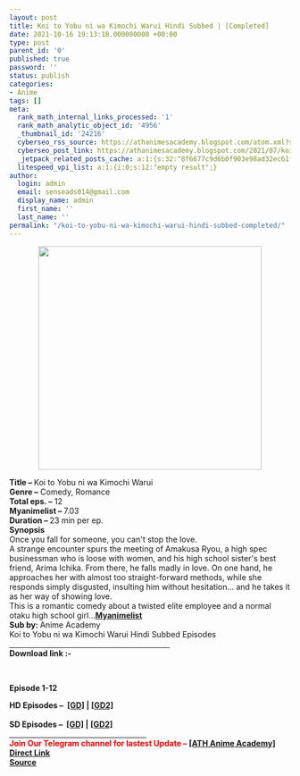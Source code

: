 ```yaml
---
layout: post
title: Koi to Yobu ni wa Kimochi Warui Hindi Subbed | [Completed]
date: 2021-10-16 19:13:18.000000000 +00:00
type: post
parent_id: '0'
published: true
password: ''
status: publish
categories:
- Anime
tags: []
meta:
  rank_math_internal_links_processed: '1'
  rank_math_analytic_object_id: '4956'
  _thumbnail_id: '24216'
  cyberseo_rss_source: https://athanimesacademy.blogspot.com/atom.xml?start-index=151&max-results=150
  cyberseo_post_link: https://athanimesacademy.blogspot.com/2021/07/koi-to-yobu-ni-wa-kimochi-warui-hindi.html
  _jetpack_related_posts_cache: a:1:{s:32:"8f6677c9d6b0f903e98ad32ec61f8deb";a:2:{s:7:"expires";i:1652394992;s:7:"payload";a:3:{i:0;a:1:{s:2:"id";i:24151;}i:1;a:1:{s:2:"id";i:25518;}i:2;a:1:{s:2:"id";i:25763;}}}}
  litespeed_vpi_list: a:1:{i:0;s:12:"empty result";}
author:
  login: admin
  email: senseads014@gmail.com
  display_name: admin
  first_name: ''
  last_name: ''
permalink: "/koi-to-yobu-ni-wa-kimochi-warui-hindi-subbed-completed/"
---
```

<div class="separator" style="clear: both; text-align: center;"> <a href="https://lh3.googleusercontent.com/-3BJNOGIZEGU/YHsVRUu-EiI/AAAAAAAACWs/L-bifJDnNU0pfGrIneAKLKEXdbnQ6oM0wCLcBGAsYHQ/s1600/1618679103535246-0.png" style="margin-left: 1em; margin-right: 1em;"> <img border="0" src="{{ site.baseurl }}/assets/2021/10/1618679103535246-0.png" width="400" /> </a></div>
<p>
<div><b>Title – </b>Koi to Yobu ni wa Kimochi Warui</div>
<div><b>Genre –</b> Comedy, Romance</div>
<div><b>Total eps. –</b> 12</div>
<div><b>Myanimelist – </b>7.03</div>
<div><b>Duration – </b>23 min per ep.</div>
<div></div>
<div><b>Synopsis</b></div>
<div>Once you fall for someone, you can't stop the love.</div>
<div></div>
<div>A strange encounter spurs the meeting of Amakusa Ryou, a high spec businessman who is loose with women, and his high school sister's best friend, Arima Ichika. From there, he falls madly in love. On one hand, he approaches her with almost too straight-forward methods, while she responds simply disgusted, insulting him without hesitation... and he takes it as her way of showing love.</div>
<div></div>
<div>This is a romantic comedy about a twisted elite employee and a normal otaku high school girl...<b><a href="https://myanimelist.net/anime/41103/Koi_to_Yobu_ni_wa_Kimochi_Warui">Myanimelist</a></b></div>
<div></div>
<div><b>Sub by: </b>Anime Academy</div>
<div></div>
<div>Koi to Yobu ni wa Kimochi Warui Hindi Subbed Episodes</div>
<div>
<div><u>&nbsp; &nbsp; &nbsp; &nbsp; &nbsp; &nbsp; &nbsp; &nbsp; &nbsp; &nbsp; &nbsp; &nbsp; &nbsp; &nbsp; &nbsp; &nbsp; &nbsp; &nbsp; &nbsp; &nbsp; &nbsp; &nbsp;</u><u>&nbsp; &nbsp; &nbsp; &nbsp; &nbsp; &nbsp; &nbsp; &nbsp; &nbsp; &nbsp; &nbsp; &nbsp; &nbsp; &nbsp; &nbsp;&nbsp;</u></div>
<div></div>
<div>
<div>
<div><b>Download link :-</b></div>
<p><b />
<div><b><br /></b></div>
<p>Episode&nbsp;<b>1-12</b>
<div></div>
<div><b>HD Episodes –&nbsp;&nbsp;</b><b><a href="https://l4s.cc/a/e/JPZ/aHR0cHM6Ly9kcml2ZS5nb29nbGUuY29tL2ZvbGRlcnZpZXc/aWQ9MWdlYXo2ZDAtb0k5R3Jyc1B4SnBYa3JPcXU4T3B4cTFo">[GD]</a></b><b>&nbsp;|&nbsp;</b><b><a href="https://l4s.cc/a/e/JPZ/aHR0cHM6Ly9kcml2ZS5nb29nbGUuY29tL2ZvbGRlcnZpZXc/aWQ9MWdlYXo2ZDAtb0k5R3Jyc1B4SnBYa3JPcXU4T3B4cTFo">[GD2]</a></b></div>
<div><b>&nbsp; &nbsp; &nbsp; &nbsp; &nbsp; &nbsp; &nbsp; &nbsp; &nbsp;&nbsp;</b></div>
<div><b>SD Episodes –&nbsp;&nbsp;<a href="https://l4s.cc/a/e/JPZ/aHR0cHM6Ly9kcml2ZS5nb29nbGUuY29tL2ZvbGRlcnZpZXc/aWQ9MWdoSFRwcW1Hc0JFUDRZXzZIMmN0a2U5WmhIWm9vTXZv">[GD]</a>&nbsp;|&nbsp;</b><b><a href="https://l4s.cc/a/e/JPZ/aHR0cHM6Ly9kcml2ZS5nb29nbGUuY29tL2ZvbGRlcnZpZXc/aWQ9MWdoSFRwcW1Hc0JFUDRZXzZIMmN0a2U5WmhIWm9vTXZv">[GD2]</a></b></div>
</div>
</div>
</div>
<div></div>
<div>
<div><u>&nbsp; &nbsp; &nbsp; &nbsp; &nbsp; &nbsp; &nbsp; &nbsp; &nbsp; &nbsp; &nbsp; &nbsp; &nbsp; &nbsp; &nbsp; &nbsp; &nbsp; &nbsp; &nbsp; &nbsp; &nbsp;</u><u>&nbsp; &nbsp; &nbsp; &nbsp; &nbsp; &nbsp; &nbsp; &nbsp; &nbsp; &nbsp; &nbsp; &nbsp; &nbsp; &nbsp; &nbsp; &nbsp; &nbsp;</u></div>
<div></div>
<div><b><span style="color: red;">Join Our Telegram channel for lastest Update –&nbsp;</span><a href="http://telegram.me/athanimeacademy">[ATH Anime Academy]</a></b></div>
</div>
<link rel="stylesheet" href="https://cdnjs.cloudflare.com/ajax/libs/font-awesome/4.7.0/css/font-awesome.min.css" />
<div class="divbtn"> <a href="https://handymansurrender.com/fihup8buzv?key=94550f7ce39444073321dde3b8782f97" class="btn"><i class="fa fa-download"></i> Direct Link</a> <br /><a href="https://athanimesacademy.blogspot.com/2021/07/koi-to-yobu-ni-wa-kimochi-warui-hindi.html">Source</a> </div>
